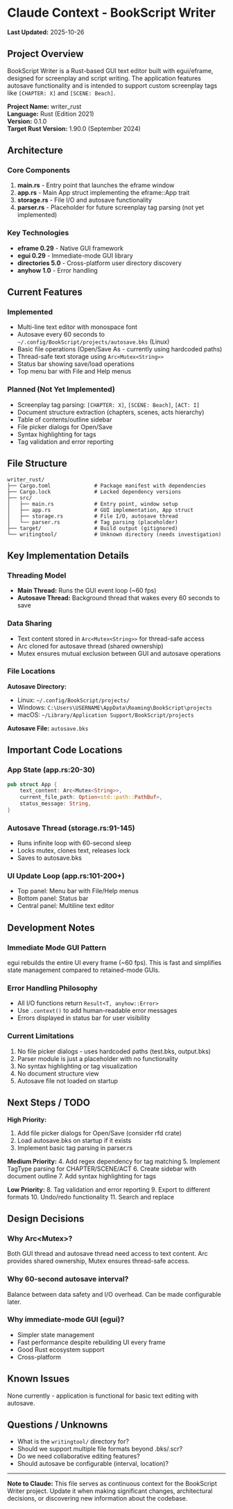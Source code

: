 # Claude Context - BookScript Writer

**Last Updated:** 2025-10-26

## Project Overview

BookScript Writer is a Rust-based GUI text editor built with egui/eframe, designed for screenplay and script writing. The application features autosave functionality and is intended to support custom screenplay tags like `[CHAPTER: X]` and `[SCENE: Beach]`.

**Project Name:** writer_rust  
**Language:** Rust (Edition 2021)  
**Version:** 0.1.0  
**Target Rust Version:** 1.90.0 (September 2024)

## Architecture

### Core Components

1. **main.rs** - Entry point that launches the eframe window
2. **app.rs** - Main App struct implementing the eframe::App trait
3. **storage.rs** - File I/O and autosave functionality
4. **parser.rs** - Placeholder for future screenplay tag parsing (not yet implemented)

### Key Technologies

- **eframe 0.29** - Native GUI framework
- **egui 0.29** - Immediate-mode GUI library
- **directories 5.0** - Cross-platform user directory discovery
- **anyhow 1.0** - Error handling

## Current Features

### Implemented
- Multi-line text editor with monospace font
- Autosave every 60 seconds to `~/.config/BookScript/projects/autosave.bks` (Linux)
- Basic file operations (Open/Save As - currently using hardcoded paths)
- Thread-safe text storage using `Arc<Mutex<String>>`
- Status bar showing save/load operations
- Top menu bar with File and Help menus

### Planned (Not Yet Implemented)
- Screenplay tag parsing: `[CHAPTER: X]`, `[SCENE: Beach]`, `[ACT: I]`
- Document structure extraction (chapters, scenes, acts hierarchy)
- Table of contents/outline sidebar
- File picker dialogs for Open/Save
- Syntax highlighting for tags
- Tag validation and error reporting

## File Structure

```
writer_rust/
├── Cargo.toml              # Package manifest with dependencies
├── Cargo.lock              # Locked dependency versions
├── src/
│   ├── main.rs             # Entry point, window setup
│   ├── app.rs              # GUI implementation, App struct
│   ├── storage.rs          # File I/O, autosave thread
│   └── parser.rs           # Tag parsing (placeholder)
├── target/                 # Build output (gitignored)
└── writingtool/            # Unknown directory (needs investigation)
```

## Key Implementation Details

### Threading Model
- **Main Thread:** Runs the GUI event loop (~60 fps)
- **Autosave Thread:** Background thread that wakes every 60 seconds to save

### Data Sharing
- Text content stored in `Arc<Mutex<String>>` for thread-safe access
- Arc cloned for autosave thread (shared ownership)
- Mutex ensures mutual exclusion between GUI and autosave operations

### File Locations

**Autosave Directory:**
- Linux: `~/.config/BookScript/projects/`
- Windows: `C:\Users\USERNAME\AppData\Roaming\BookScript\projects`
- macOS: `~/Library/Application Support/BookScript/projects`

**Autosave File:** `autosave.bks`

## Important Code Locations

### App State (app.rs:20-30)
```rust
pub struct App {
    text_content: Arc<Mutex<String>>,
    current_file_path: Option<std::path::PathBuf>,
    status_message: String,
}
```

### Autosave Thread (storage.rs:91-145)
- Runs infinite loop with 60-second sleep
- Locks mutex, clones text, releases lock
- Saves to autosave.bks

### UI Update Loop (app.rs:101-200+)
- Top panel: Menu bar with File/Help menus
- Bottom panel: Status bar
- Central panel: Multiline text editor

## Development Notes

### Immediate Mode GUI Pattern
egui rebuilds the entire UI every frame (~60 fps). This is fast and simplifies state management compared to retained-mode GUIs.

### Error Handling Philosophy
- All I/O functions return `Result<T, anyhow::Error>`
- Use `.context()` to add human-readable error messages
- Errors displayed in status bar for user visibility

### Current Limitations
1. No file picker dialogs - uses hardcoded paths (test.bks, output.bks)
2. Parser module is just a placeholder with no functionality
3. No syntax highlighting or tag visualization
4. No document structure view
5. Autosave file not loaded on startup

## Next Steps / TODO

**High Priority:**
1. Add file picker dialogs for Open/Save (consider rfd crate)
2. Load autosave.bks on startup if it exists
3. Implement basic tag parsing in parser.rs

**Medium Priority:**
4. Add regex dependency for tag matching
5. Implement TagType parsing for CHAPTER/SCENE/ACT
6. Create sidebar with document outline
7. Add syntax highlighting for tags

**Low Priority:**
8. Tag validation and error reporting
9. Export to different formats
10. Undo/redo functionality
11. Search and replace

## Design Decisions

### Why Arc<Mutex<String>>?
Both GUI thread and autosave thread need access to text content. Arc provides shared ownership, Mutex ensures thread-safe access.

### Why 60-second autosave interval?
Balance between data safety and I/O overhead. Can be made configurable later.

### Why immediate-mode GUI (egui)?
- Simpler state management
- Fast performance despite rebuilding UI every frame
- Good Rust ecosystem support
- Cross-platform

## Known Issues
None currently - application is functional for basic text editing with autosave.

## Questions / Unknowns
- What is the `writingtool/` directory for?
- Should we support multiple file formats beyond .bks/.scr?
- Do we need collaborative editing features?
- Should autosave be configurable (interval, location)?

---

**Note to Claude:** This file serves as continuous context for the BookScript Writer project. Update it when making significant changes, architectural decisions, or discovering new information about the codebase.
